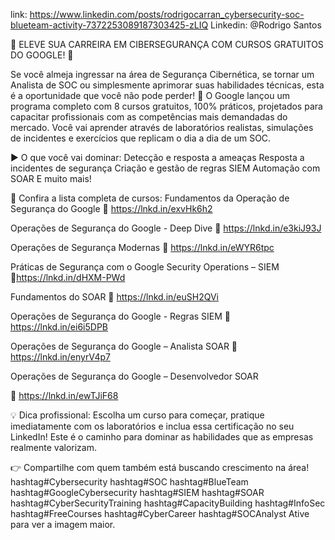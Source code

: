 
link: https://www.linkedin.com/posts/rodrigocarran_cybersecurity-soc-blueteam-activity-7372253089187303425-zLIQ
Linkedin: @Rodrigo Santos

🚨 ELEVE SUA CARREIRA EM CIBERSEGURANÇA COM CURSOS GRATUITOS DO GOOGLE! 🚨

Se você almeja ingressar na área de Segurança Cibernética, se tornar um Analista de SOC ou simplesmente aprimorar suas habilidades técnicas, esta é a oportunidade que você não pode perder! 🎯
O Google lançou um programa completo com 8 cursos gratuitos, 100% práticos, projetados para capacitar profissionais com as competências mais demandadas do mercado. Você vai aprender através de laboratórios realistas, simulações de incidentes e exercícios que replicam o dia a dia de um SOC.

► O que você vai dominar:
Detecção e resposta a ameaças
Resposta a incidentes de segurança
Criação e gestão de regras SIEM
Automação com SOAR
E muito mais!

📘 Confira a lista completa de cursos:
Fundamentos da Operação de Segurança do Google
🔗 https://lnkd.in/exvHk6h2

Operações de Segurança do Google - Deep Dive
🔗 https://lnkd.in/e3kiJ93J

Operações de Segurança Modernas
🔗 https://lnkd.in/eWYR6tpc

Práticas de Segurança com o Google Security Operations – SIEM
🔗https://lnkd.in/dHXM-PWd

Fundamentos do SOAR
🔗 https://lnkd.in/euSH2QVi

Operações de Segurança do Google - Regras SIEM
🔗 https://lnkd.in/ei6i5DPB

Operações de Segurança do Google – Analista SOAR
🔗 https://lnkd.in/enyrV4p7

Operações de Segurança do Google – Desenvolvedor SOAR

🔗 https://lnkd.in/ewTJiF68

💡 Dica profissional: Escolha um curso para começar, pratique imediatamente com os laboratórios e inclua essa certificação no seu LinkedIn! Este é o caminho para dominar as habilidades que as empresas realmente valorizam.

👉 Compartilhe com quem também está buscando crescimento na área!
hashtag#Cybersecurity hashtag#SOC hashtag#BlueTeam hashtag#GoogleCybersecurity hashtag#SIEM hashtag#SOAR hashtag#CyberSecurityTraining hashtag#CapacityBuilding hashtag#InfoSec hashtag#FreeCourses hashtag#CyberCareer hashtag#SOCAnalyst
Ative para ver a imagem maior.

